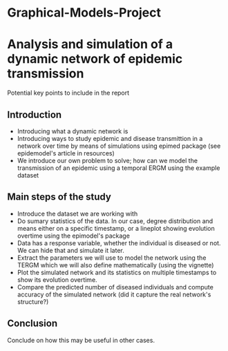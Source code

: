 # Graphical-Models-Project

# Analysis and simulation of a dynamic network of epidemic transmission

Potential key points to include in the report

## Introduction
 * Introducing what a dynamic network is
 * Introducing ways to study epidemic and disease transmittion in a network over time by means of simulations using epimed package (see epidemodel's article in resources)
 * We introduce our own problem to solve; how can we model the transmission of an epidemic using a temporal ERGM using the example dataset
 
## Main steps of the study
 * Introduce the dataset we are working with
 * Do sumary statistics of the data. In our case, degree distribution and means either on a specific timestamp, or a lineplot showing evolution overtime using the epimodel's package
 * Data has a response variable, whether the individual is diseased or not. We can hide that and simulate it later.
 * Extract the parameters we will use to model the network using the TERGM which we will also define mathematically (using the vignette)
 * Plot the simulated network and its statistics on multiple timestamps to show its evolution overtime. 
 * Compare the predicted number of diseased individuals and compute accuracy of the simulated network (did it capture the real network's structure?)

## Conclusion
Conclude on how this may be useful in other cases.
